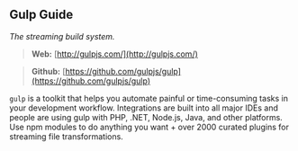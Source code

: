 ## Gulp Guide
*The streaming build system.*

> **Web:** [http://gulpjs.com/](http://gulpjs.com/)

> **Github:** [https://github.com/gulpjs/gulp](https://github.com/gulpjs/gulp)

`gulp` is a toolkit that helps you automate painful or time-consuming tasks in your development workflow. Integrations are built into all major IDEs and people are using gulp with PHP, .NET, Node.js, Java, and other platforms. Use npm modules to do anything you want + over 2000 curated plugins for streaming file transformations.
